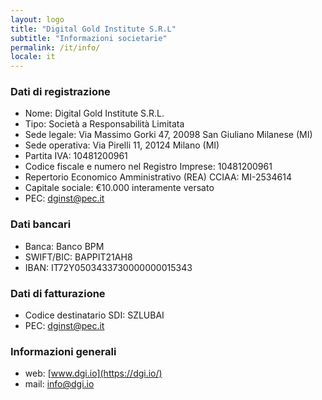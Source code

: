 ```yaml
---
layout: logo
title: "Digital Gold Institute S.R.L"
subtitle: "Informazioni societarie"
permalink: /it/info/
locale: it
---
```


### Dati di registrazione

- Nome: Digital Gold Institute S.R.L.
- Tipo: Società a Responsabilità Limitata
- Sede legale: Via Massimo Gorki 47, 20098 San Giuliano Milanese (MI)
- Sede operativa: Via Pirelli 11, 20124 Milano (MI)
- Partita IVA: 10481200961
- Codice fiscale e numero nel Registro Imprese: 10481200961
- Repertorio Economico Amministrativo (REA) CCIAA: MI-2534614
- Capitale sociale: €10.000 interamente versato
- PEC: [dginst@pec.it](mailto:dginst@pec.it)

### Dati bancari

- Banca: Banco BPM
- SWIFT/BIC: BAPPIT21AH8
- IBAN: IT72Y0503433730000000015343


### Dati di fatturazione

- Codice destinatario SDI: SZLUBAI
- PEC: [dginst@pec.it](mailto:dginst@pec.it)


### Informazioni generali

- web: [www.dgi.io](https://dgi.io/)
- mail: [info@dgi.io](mailto:info@dgi.io)